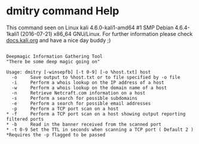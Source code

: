 # dmitry command Help
 
 This command seen on Linux kali 4.6.0-kali1-amd64 #1 SMP Debian 4.6.4-1kali1 (2016-07-21) x86_64 GNU/Linux. For further information please check [docs.kali.org](docs.kali.org) and have a nice day buddy ;) 

~~~

Deepmagic Information Gathering Tool
"There be some deep magic going on"

Usage: dmitry [-winsepfb] [-t 0-9] [-o %host.txt] host
  -o	 Save output to %host.txt or to file specified by -o file
  -i	 Perform a whois lookup on the IP address of a host
  -w	 Perform a whois lookup on the domain name of a host
  -n	 Retrieve Netcraft.com information on a host
  -s	 Perform a search for possible subdomains
  -e	 Perform a search for possible email addresses
  -p	 Perform a TCP port scan on a host
* -f	 Perform a TCP port scan on a host showing output reporting filtered ports
* -b	 Read in the banner received from the scanned port
* -t 0-9 Set the TTL in seconds when scanning a TCP port ( Default 2 )
*Requires the -p flagged to be passed

~~~
